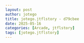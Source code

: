 ```yaml
---
layout: post
author: jotego
title: jotego.jtflstory - d79cbee
date: 2025-05-16
categories: [Arcade, jtflstory]
tags: [jotego.jtflstory]
---
```


